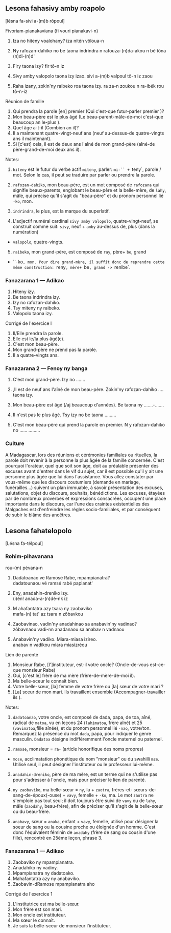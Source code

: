 ## Lesona fahasivy amby roapolo

[lésna fa-sivi a-(m)b rôpoul]

Fivoriam-pianakaviana (fi vouri pianakavi-n)

1. Iza no hiteny voalohany?
iza nitén vôloua-n

2. Ny rafozan-dahiko no be taona indrindra
n rafouza-(n)da-akou n bé tôna (n)di-(n)d'

3. Firy taona izy?
fir tô-n iz

4. Sivy amby valopolo taona izy izao.
sivi a-(m)b valpoul tô-n iz zaou

5. Raha izany, zokin'ny raibeko roa taona izy.
ra za-n zoukou n ra-ibék rou tô-n-iz


Réunion de famille

1. Qui prendra la parole [en] premier (Qui c'est-que futur-parler premier )?
2. Mon beau-père est le plus âgé (Le beau-parent-mâle-de-moi c'est-que beaucoup an le-plus ).
3. Quel âge a-t-il (Combien an il)?
4. Il a maintenant quatre-vingt-neuf ans (neuf au-dessus-de quatre-vingts ans il maintenant).
5. Si [c'est] cela, il est de deux ans l'aîné de mon grand-père (aîné-de père-grand-de-moi deux
ans il).


Notes:
1. `hiteny` est le futur du verbe actif `miteny`, parler: 
`mi-`` + `teny`, parole / mot. 
Selon le cas, il peut se traduire par parler ou prendre la parole.

2. `rafozan-dahiko`, mon beau-père, est un mot composé de
`rafozana` qui signifie beaux-parents, englobant le beau-père et
la belle-mère, de `lahy`, mâle, qui précise qu'il s'agit du "beau-père" 
et du pronom personnel lié `-ko`, mon.

3. `indrindra`, le plus, est la marque du superlatif.

4. L'adjectif numéral cardinal `sivy amby valopolo`, quatre-vingt-neuf, 
se construit comme suit: `sivy`, neuf + `amby` au-dessus de, plus (dans la numération) 
+ `valopolo`, quatre-vingts.

5. `raibeko`, mon grand-père, est composé de `ray`, père+ `be`, grand
+ ``-ko`, mon. Pour dire grand-mère, il suffit donc de reprendre
cette même construction: `reny`, mère+ `be`, grand -> `renibe`.


### Fanazarana 1 — Adikao

1. Hiteny izy. 
2. Be taona indrindra izy. 
3. Izy no rafozan-dahiko. 
4. Tsy miteny ny raibeko.
5. Valopolo taona izy.

Corrigé de l'exercice l

1. Il/Elle prendra la parole. 
2. Elle est le/la plus âgé(e). 
3. C'est mon beau-père.
4. Mon grand-père ne prend pas la parole. 
5. Il a quatre-vingts ans.


### Fanazarana 2 — Fenoy ny banga


1. C'est mon grand-père.
Izy no .......

2. ,Il est de neuf ans l'aîné de mon beau-père.
Zokin'ny rafozan-dahiko .... taona izy.

3. Mon beau-père est âgé (/aj beaucoup d'années).
Be taona ny .......-.......

4. Il n'est pas le plus âgé.
Tsy izy no be taona .........

5. C'est mon beau-père qui prend la parole en premier.
N y rafozan-dahiko no ...... .........

### Culture

A Madagascar, lors des réunions et cérémonies familiales ou rituelles,
la parole doit revenir à la personne la plus âgée de la famille
concernée. 
C'est pourquoi l'orateur, quel que soit son âge, doit au préalable
présenter des excuses avant d'entrer dans le vif du sujet,
car il est possible qu'il y ait une personne plus âgée que lui dans
l'assistance. 
Vous allez constater par vous-même que les discours coutumiers 
(demande en mariage, funérailles...) suivent un plan immuable, 
à savoir présentation des excuses, salutations, objet du discours, 
souhaits, bénédictions. 
Les excuses, étayées par de nombreux proverbes et expressions consacrées, 
occupent une place importante dans le discours, car l'une des craintes existentielles
des Malgaches est d'enfreindre les règles socio-familiales, et par conséquent de subir 
le blâme des ancêtres.


## Lesona fahatelopolo

[Lésna fa-télpoul]

### Rohim-pihavanana 

rou-(m) pévana-n

1. Dadatoanao ve Ramose  Rabe, mpampianatra?  
dadatounaou vé ramsé rabé papianat'

2. Eny, anadahin-dreniko izy.  
(i)én! anada-a-(n)dé-nk iz

3. M ahafantatra azy tsara ny zaobaviko  
mafa-(n) tat' az tsara n zôbavkou

4. Zaobavinao, vadin'ny anadahinao sa anabavin'ny vadinao?  
zôbavnaou vadi-nn anadanaou sa anabav n vadnaou

5. Anabavin'ny vadiko. Miara-miasa izireo.  
anabav n vadikou miara miasizréou


Lien de parenté

1. Monsieur Rabe, [l']instituteur, est-il votre oncle?
(Oncle-de-vous est-ce-que monsieur Rabe)
2. Oui, [c'est le] frère de ma mère (frère-de-mère-de-moi il).
3. Ma belle-sceur le connaît bien.
4. Votre belle-sœur, [la] femme de votre frère ou [la] sœur de votre mari ?
5. [La] sceur de mon mari. Ils travaillent ensemble (Accompagner-travailler ils ).


Notes:

1. `dadatoanao`, votre oncle, est composé de dada, papa, de toa,
aîné, radical de `matoa`, vu en leçons 24 (`lahimatoa`, frère aîné)
et 25 (`vavimatoa`,fille aînée), et du pronom personnel lié `-nao`,
votre/ton. Remarquez la présence du mot `dada`, papa, pour
indiquer le genre masculin. `Dadatoa` désigne indifféremment
l'oncle maternel ou paternel.

2. `ramose`, monsieur = `ra-` (article honorifique des noms propres)
+ `mose`, acclimatation phonétique du nom "monsieur" ou du swahilli `mze`. Utilisé
seul, il peut désigner l'instituteur ou le professeur lui-même.

3. `anadahin-dreniko`, père de ma mère, est un terme qui ne s'utilise 
pas pour s'adresser à l'oncle, mais pour préciser le lien de parenté.

4. `ny zaobaviko`, ma belle-sœur = `ny`, la + `zaotra`, frères-et-
sœurs-de-sang-de-époux(-ouse) + `vavy`, femelle + `-ko`, ma. 
Le mot `zaotra` ne s'emploie pas tout seul; il doit toujours être
suivi de `vavy` ou de `lahy`, mâle (`zaodahy`, beau-frère), afin de
préciser qu'il s'agit de la belle-sœur ou du beau-frère.

5. `anabavy`, sœur = `anaka`, enfant + `vavy`, femelle, utilisé pour
désigner la soeur de sang ou la cousine proche ou éloignée d'un
homme. C'est donc l'équivalent féminin de `anadahy` (frère de
sang ou cousin d'une fille), rencontré en 25ème leçon, phrase 3.

### Fanazarana 1 — Adikao

1. Zaobaviko ny mpampianatra. 
2. Anadahiko ny vadiny. 
3. Mpampianatra ny dadatoako.
4. Mahafantatra azy ny anabaviko. 
5. Zaobavin-dRamose mpampianatra aho

Corrigé de l'exercice 1

1. L'institutrice est ma belle-sœur. 
2. Mon frère est son mari.
3. Mon oncle est instituteur. 
4. Ma sœur le connaît. 
5. Je suis la belle-sceur de monsieur l'instituteur.





